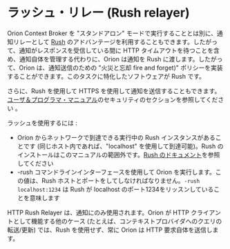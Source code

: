 # ラッシュ・リレー (Rush relayer)

Orion Context Broker を "スタンドアロン" モードで実行することとは別に、通知リレーとして [Rush](https://github.com/telefonicaid/Rush) のアドバンテージを利用することもできます。したがって、通知がレスポンスを受信している間に HTTP タイムアウトを待つことを含め、通知自体を管理する代わりに、Orion は通知を Rush に渡します。したがって、Orion は、通知送信のための "火災と忘却 fire and forget)" ポリシーを実装することができます。このタスクに特化したソフトウェアが Rush です。

さらに、Rush を使用して HTTPS を使用して通知を送信することもできます。[ユーザ＆プログラマ・マニュアル](../user/security.md)のセキュリティのセクションを参照してください 。

ラッシュを使用するには :

-   Orion からネットワークで到達できる実行中の Rush インスタンスがあることです (同じホスト内であれば、"localhost" を使用して到達可能)。Rush のインストールはこのマニュアルの範囲外です。[Rush のドキュメント](https://github.com/telefonicaid/Rush/wiki)を参照してください
-   -rush コマンドラインインターフェースを使用して Orion を実行します。この値は、Rush ホストとポートをしてしなければなりません。`-rush localhost:1234` は Rush が localhost のポート1234をリッスンしていることを意味します

HTTP Rush Relayer は、通知にのみ使用されます。Orion が HTTP クライアントとして機能する他のケース (たとえば、コンテキストプロバイダへのクエリの転送/更新) では、Rush を使用せず、常に Orion は HTTP 要求自体を送信します。
